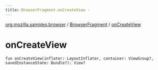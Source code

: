 ```yaml
---
title: BrowserFragment.onCreateView - 
---
```


[org.mozilla.samples.browser](../index.html) / [BrowserFragment](index.html) / [onCreateView](./on-create-view.html)

# onCreateView

`fun onCreateView(inflater: LayoutInflater, container: ViewGroup?, savedInstanceState: Bundle?): View?`